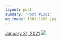 ```yaml
---
layout: post
summary: 'Post #1301'
og_image: 1301-1280.jpg
---
```


<p>
  <time>
    <a href="/1301">January 31, 2021</a>
  </time>
  <a href="/1301">
    <img src="{{ site.assets_url }}/1301-640.jpg" srcset="{{ site.assets_url }}/1301-320.jpg 320w, {{ site.assets_url }}/1301-640.jpg 640w, {{ site.assets_url }}/1301-960.jpg 960w, {{ site.assets_url }}/1301-1280.jpg 1280w" sizes="(min-width: 700px) 50vw, calc(100vw - 2rem)" />
  </a>
</p>
